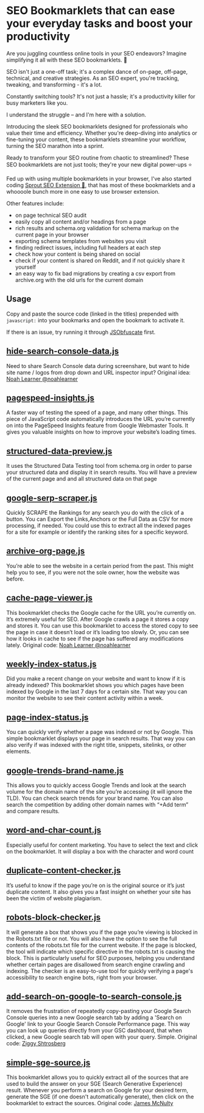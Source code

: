 # SEO Bookmarklets that can ease your everyday tasks and boost your productivity
Are you juggling countless online tools in your SEO endeavors? Imagine simplifying it all with these SEO bookmarklets. 🚀

SEO isn't just a one-off task; it's a complex dance of on-page, off-page, technical, and creative strategies. As an SEO expert, you're tracking, tweaking, and transforming - it's a lot.

Constantly switching tools? It's not just a hassle; it's a productivity killer for busy marketers like you.

I understand the struggle – and I'm here with a solution.

Introducing the sleek SEO bookmarklets designed for professionals who value their time and efficiency. Whether you're deep-diving into analytics or fine-tuning your content, these bookmarklets streamline your workflow, turning the SEO marathon into a sprint.

Ready to transform your SEO routine from chaotic to streamlined? These SEO bookmarklets are not just tools; they're your new digital power-ups ⭐️

Fed up with using multiple bookmarklets in your browser, I've also started coding [Sprout SEO Extension 🌱](https://usergrowth.io/resources/sprout-seo-extension/), that has most of these bookmarklets and a whoooole bunch more in one easy to use browser extension.

Other features include:

* on page technical SEO audit
* easily copy all content and/or headings from a page
* rich results and schema.org validation for schema markup on the current page in your browser
* exporting schema templates from websites you visit
* finding redirect issues, including full headers at each step
* check how your content is being shared on social
* check if your content is shared on Reddit, and if not quickly share it yourself
* an easy way to fix bad migrations by creating a csv export from archive.org with the old urls for the current domain

## Usage
Copy and paste the source code (linked in the titles) prepended with `javascript:` into your bookmarks and open the bookmark to activate it.

If there is an issue, try running it through [JSObfuscate](https://www.cleancss.com/javascript-obfuscate/) first.

## [hide-search-console-data.js](https://raw.githubusercontent.com/jcvangent/bookmarklets-for-seo/master/hide-search-console-data.js)
Need to share Search Console data during screenshare, but want to hide site name / logos from drop down and URL inspector input?
Original idea: [Noah Learner @noahlearner](https://twitter.com/noahlearner/status/1372202885975449601)

## [pagespeed-insights.js](https://raw.githubusercontent.com/jcvangent/bookmarklets-for-seo/master/pagespeed-insights.js)
A faster way of testing the speed of a page, and many other things. This piece of JavaScript code automatically introduces the URL you’re currently on into the PageSpeed Insights feature from Google Webmaster Tools. It gives you valuable insights on how to improve your website’s loading times.

## [structured-data-preview.js](https://raw.githubusercontent.com/jcvangent/bookmarklets-for-seo/master/structured-data-preview.js)
It uses the Structured Data Testing tool from schema.org in order to parse your structured data and display it in search results. You will have a preview of the current page and and all structured data on that page

## [google-serp-scraper.js](https://raw.githubusercontent.com/jcvangent/bookmarklets-for-seo/master/google-serp-scraper.js)
Quickly SCRAPE the Rankings for any search you do with the click of a button. You can Export the Links,Anchors or the Full Data as CSV for more processing, if needed. You could use this to extract all the indexed pages for a site for example or identify the ranking sites for a specific keyword.

## [archive-org-page.js](https://raw.githubusercontent.com/jcvangent/bookmarklets-for-seo/master/archive-org-page.js)
You’re able to see the website in a certain period from the past. This might help you to see, if you were not the sole owner, how the website was before.

## [cache-page-viewer.js](https://raw.githubusercontent.com/jcvangent/bookmarklets-for-seo/master/cache-page-viewer.js)
This bookmarklet checks the Google cache for the URL you’re currently on. It’s extremely useful for SEO. After Google crawls a page it stores a copy and stores it. You can use this bookmarklet to access the stored copy to see the page in case it doesn’t load or it’s loading too slowly. Or, you can see how it looks in cache to see if the page has suffered any modifications lately.
Original code: [Noah Learner @noahlearner](https://gist.github.com/noahlearner/d7001e7a23c52e003d154d55e0257dcb)

## [weekly-index-status.js](https://raw.githubusercontent.com/jcvangent/bookmarklets-for-seo/master/weekly-index-status.js)
Did you make a recent change on your website and want to know if it is already indexed? This bookmarklet shows you which pages have been indexed by Google in the last 7 days for a certain site. That way you can monitor the website to see their content activity within a week.

## [page-index-status.js](https://raw.githubusercontent.com/jcvangent/bookmarklets-for-seo/master/page-index-status.js)
You can quickly verify whether a page was indexed or not by Google. This simple bookmarklet displays your page in search results. That way you can also verify if was indexed with the right title, snippets, sitelinks, or other elements.

## [google-trends-brand-name.js](https://raw.githubusercontent.com/jcvangent/bookmarklets-for-seo/master/google-trends-brand-name.js)
This allows you to quickly access Google Trends and look at the search volume for the domain name of the site you’re accessing (it will ignore the TLD). You can check search trends for your brand name. You can also search the competition by adding other domain names with “+Add term” and compare results.

## [word-and-char-count.js](https://raw.githubusercontent.com/jcvangent/bookmarklets-for-seo/master/word-and-char-count.js)
Especially useful for content marketing.  You have to select the text and click on the bookmarklet. It will display a box with the character and word count

## [duplicate-content-checker.js](https://raw.githubusercontent.com/jcvangent/bookmarklets-for-seo/master/duplicate-content-checker.js)
It’s useful to know if the page you’re on is the original source or it’s just duplicate content. It also gives you a fast insight on whether your site has been the victim of website plagiarism.

## [robots-block-checker.js](https://raw.githubusercontent.com/jcvangent/bookmarklets-for-seo/master/robots-block-checker.js)
It will generate a box that shows you if the page you’re viewing is blocked in the Robots.txt file or not. You will also have the option to see the full contents of the robots.txt file for the current website. If the page is blocked, the tool will indicate which specific directive in the robots.txt is causing the block. This is particularly useful for SEO purposes, helping you understand whether certain pages are disallowed from search engine crawling and indexing. The checker is an easy-to-use tool for quickly verifying a page's accessibility to search engine bots, right from your browser.

## [add-search-on-google-to-search-console.js](https://raw.githubusercontent.com/jcvangent/bookmarklets-for-seo/master/add-search-on-google-to-search-console.js)
It removes the frustration of repeatedly copy-pasting your Google Search Console queries into a new Google search tab by adding a 'Search on Google' link to your Google Search Console Performance page. This way you can look up queries directly from your GSC dashboard, that when clicked, a new Google search tab will open with your query. Simple.
Original code: [Ziggy Shtrosberg](https://www.linkedin.com/feed/update/urn:li:activity:7140297819780706305/)

## [simple-sge-source.js](https://raw.githubusercontent.com/jcvangent/bookmarklets-for-seo/master/simple-sge-source.js)
This bookmarklet allows you to quickly extract all of the sources that are used to build the answer on your SGE (Search Generative Experience) result. Whenever you perform a search on Google for your desired term, generate the SGE (if one doesn't automatically generate), then click on the bookmarklet to extract the sources.
Original code: [James McNulty](https://pylic.com/simple-sge-source-bookmarklet/)


